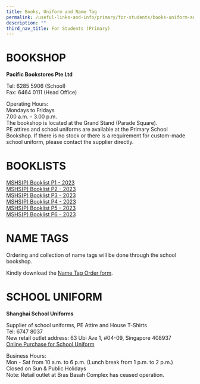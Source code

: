 ```yaml
---
title: Books, Uniform and Name Tag
permalink: /useful-links-and-info/primary/for-students/books-uniform-and-name-tags/
description: ""
third_nav_title: For Students (Primary)
---
```

# BOOKSHOP

**Pacific Bookstores Pte Ltd**

Tel: 6285 5906 (School)<br>
Fax: 6464 0111 (Head Office)

  

Operating Hours:<br>
Mondays to Fridays<br>
7.00 a.m. - 3.00 p.m.&nbsp;<br>
The bookshop is located at the Grand Stand (Parade Square).&nbsp;<br>
PE attires and school uniforms are available at the Primary School Bookshop. If there is no stock or there is a requirement for custom-made school uniform, please contact the supplier directly.

# BOOKLISTS

[MSHS(P) Booklist P1 - 2023](/files/Useful%20Links%20and%20Info/Primary/Booklist%202023_P1.pdf)<br>
[MSHS(P) Booklist P2 - 2023](/files/Useful%20Links%20and%20Info/Primary/Booklist%202023_P2.pdf)<br> 
[MSHS(P) Booklist P3 - 2023](/files/Useful%20Links%20and%20Info/Primary/Booklist%202023_P3.pdf)<br>
[MSHS(P) Booklist P4 - 2023](/files/Useful%20Links%20and%20Info/Primary/Booklist%202023_P4.pdf)<br>
[MSHS(P) Booklist P5 - 2023](/files/Useful%20Links%20and%20Info/Primary/Booklist%202023_P5.pdf)<br>
[MSHS(P) Booklist P6 - 2023](/files/Useful%20Links%20and%20Info/Primary/Booklist%202023_P6.pdf)

# NAME TAGS

Ordering and collection of name tags will be done through the school bookshop.  

Kindly download the&nbsp;[Name Tag Order form](/files/Useful%20Links%20and%20Info/Primary/Name%20tag%20Order%20Instructions_MSHSP_Final.pdf).

# SCHOOL UNIFORM

**Shanghai School Uniforms**

Supplier of school uniforms, PE Attire and House T-Shirts<br>
Tel: 6747 8037<br>
New retail outlet address: 63 Ubi Ave 1, #04-09, Singapore 408937<br>
[Online Purchase for School Uniform ](https://shop.shanghai-uniforms.com/product-category/maris-stella-high-primary/)
  

Business Hours:<br>
Mon - Sat from 10 a.m. to 6 p.m. (Lunch break from 1 p.m. to 2 p.m.)<br>
Closed on Sun &amp; Public Holidays<br>
Note: Retail outlet at Bras Basah Complex has ceased operation.